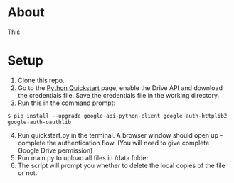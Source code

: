# About

This 

# Setup
1. Clone this repo. 
2. Go to the [Python Quickstart](https://developers.google.com/drive/api/v3/quickstart/python) page, enable the Drive API and download the credentials file. Save the credentials file in the working directory.
3. Run this in the command prompt: 
```shell
$ pip install --upgrade google-api-python-client google-auth-httplib2 google-auth-oauthlib
```
4. Run quickstart.py in the terminal. A browser window should open up - complete the authentication flow. (You will need to give complete Google Drive permission)
5. Run main.py to upload all files in /data folder
6. The script will prompt you whether to delete the local copies of the file or not. 